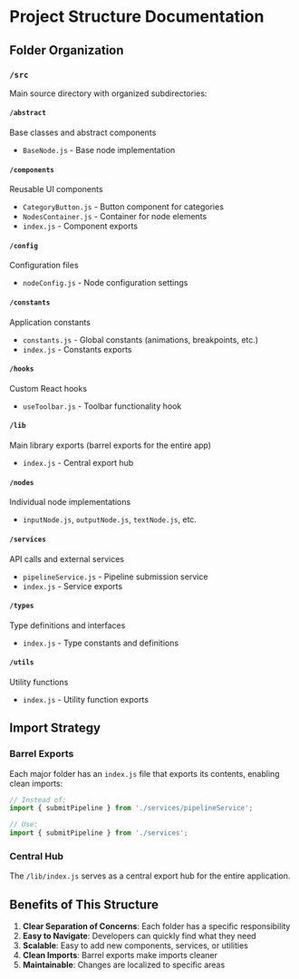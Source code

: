 # Project Structure Documentation

## Folder Organization

### `/src`
Main source directory with organized subdirectories:

#### `/abstract`
Base classes and abstract components
- `BaseNode.js` - Base node implementation

#### `/components`
Reusable UI components
- `CategoryButton.js` - Button component for categories
- `NodesContainer.js` - Container for node elements
- `index.js` - Component exports

#### `/config`
Configuration files
- `nodeConfig.js` - Node configuration settings

#### `/constants`
Application constants
- `constants.js` - Global constants (animations, breakpoints, etc.)
- `index.js` - Constants exports

#### `/hooks`
Custom React hooks
- `useToolbar.js` - Toolbar functionality hook

#### `/lib`
Main library exports (barrel exports for the entire app)
- `index.js` - Central export hub

#### `/nodes`
Individual node implementations
- `inputNode.js`, `outputNode.js`, `textNode.js`, etc.

#### `/services`
API calls and external services
- `pipelineService.js` - Pipeline submission service
- `index.js` - Service exports

#### `/types`
Type definitions and interfaces
- `index.js` - Type constants and definitions

#### `/utils`
Utility functions
- `index.js` - Utility function exports

## Import Strategy

### Barrel Exports
Each major folder has an `index.js` file that exports its contents, enabling clean imports:

```javascript
// Instead of:
import { submitPipeline } from './services/pipelineService';

// Use:
import { submitPipeline } from './services';
```

### Central Hub
The `/lib/index.js` serves as a central export hub for the entire application.

## Benefits of This Structure

1. **Clear Separation of Concerns**: Each folder has a specific responsibility
2. **Easy to Navigate**: Developers can quickly find what they need
3. **Scalable**: Easy to add new components, services, or utilities
4. **Clean Imports**: Barrel exports make imports cleaner
5. **Maintainable**: Changes are localized to specific areas
